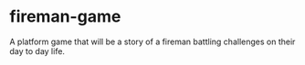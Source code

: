 # fireman-game
A platform game that will be a story of a fireman battling challenges on their day to day life.
